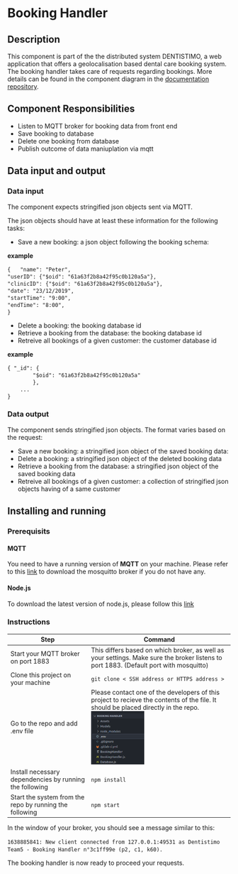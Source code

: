 # Booking Handler

## Description

This component is part of the the distributed system DENTISTIMO, a web application that offers a geolocalisation based dental care booking system.
The booking handler takes care of requests regarding bookings. More details can be found in the component diagram in the [documentation repository](https://git.chalmers.se/courses/dit355/test-teams-formation/team-5/team-4-project). 

## Component Responsibilities

- Listen to MQTT broker for booking data from front end
- Save booking to database
- Delete one booking from database
- Publish outcome of data maniuplation via mqtt

## Data input and output
### Data input

The component expects stringified json objects sent via MQTT. 

The json objects should have at least these information for the following tasks:
- Save a new booking: a json object following the booking schema: 

<b>example</b>

    {   "name": "Peter",
    "userID": {"$oid": "61a63f2b8a42f95c0b120a5a"},
    "clinicID": {"$oid": "61a63f2b8a42f95c0b120a5a"},
    "date": "23/12/2019",
    "startTime": "9:00",
    "endTime": "8:00",
    }

- Delete a booking: the booking database id
- Retrieve a booking from the database: the booking database id
- Retreive all bookings of a given customer: the customer database id 

<b>example</b>

    { "_id": {
            "$oid": "61a63f2b8a42f95c0b120a5a"
            },
        ...
    }


### Data output

The component sends stringified json objects.
The format varies based on the request:

- Save a new booking: a stringified json object of the saved booking data: 
- Delete a booking: a stringified json object of the deleted booking data
- Retrieve a booking from the database: a stringified json object of the saved booking data
- Retreive all bookings of a given customer: a collection of  stringified json objects having of a same customer 

## Installing and running

### Prerequisits
#### MQTT
You need to have a running version of <b>MQTT</b> on your machine. Please refer to this [link](https://www.google.com/url?sa=t&rct=j&q=&esrc=s&source=web&cd=&ved=2ahUKEwjG3fWb6NH0AhXpQvEDHSGLC2MQFnoECAMQAQ&url=https%3A%2F%2Fmosquitto.org%2Fdownload%2F&usg=AOvVaw2rLN-Os_zfUrtqeV1Lrunf) to download the mosquitto broker if you do not have any. 
#### Node.js
To download the latest version of node.js, please follow this [link](https://nodejs.org/en/download/)

### Instructions

| Step | Command |
| ------ | ------ |
| Start your MQTT broker on port 1883| This differs based on which broker, as well as your settings. Make sure the broker listens to port 1883. (Default port with mosquitto) |
| Clone this project on your machine | `git clone < SSH address or HTTPS address >` |
| Go to the repo and add .env file | Please contact one of the developers of this project to recieve the contents of the file. It should be placed directly in the repo.  <img src="./Assets/picEnvBooking.png" width="120" height="120">|
| Install necessary dependencies by running the following  | `npm install` |
| Start the system from the repo by running the following  | `npm start` |

In the window of your broker, you should see a message similar to this:

`1638885841: New client connected from 127.0.0.1:49531 as Dentistimo Team5 - Booking Handler n°3c1ff99e (p2, c1, k60).`

The booking handler is now ready to proceed your requests. 
